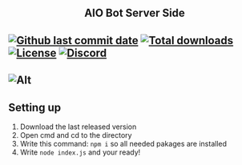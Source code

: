 ## <div align="center">AIO Bot Server Side</div>

[![Github last commit date](https://img.shields.io/github/last-commit/AIO-Chat-Bot/AIO-Bot.svg?label=Updated&logo=github&cacheSeconds=600)](https://github.com/AIO-Chat-Bot/AIO-Bot/commits)
[![Total downloads](https://img.shields.io/github/downloads/AIO-Chat-Bot/AIO-Bot-Server-Side/total.svg?label=Downloads&logo=github&cacheSeconds=600)](https://github.com/AIO-Chat-Bot/AIO-Bot/releases/latest)
[![License](https://img.shields.io/github/license/AIO-Chat-Bot/AIO-Bot-Server-Side.svg?label=License&logo=apache&cacheSeconds=2592000)](https://github.com/AIO-Chat-Bot/AIO-Bot/blob/main/LICENSE.txt)
[![Discord](https://img.shields.io/discord/1050524479341727805.svg?color=7289da&label=Discord&logo=discord&logoColor=white&cacheSeconds=3600)](https://discord.gg/nBhNgfNKmU)
---
![Alt](https://repobeats.axiom.co/api/embed/19ad683071feda90132234957b9ddabe6b34f71b.svg "Repobeats analytics image")
---
## Setting up
1) Download the last released version
2) Open cmd and cd to the directory
3) Write this command: `npm i` so all needed pakages are installed
4) Write `node index.js` and your ready!


